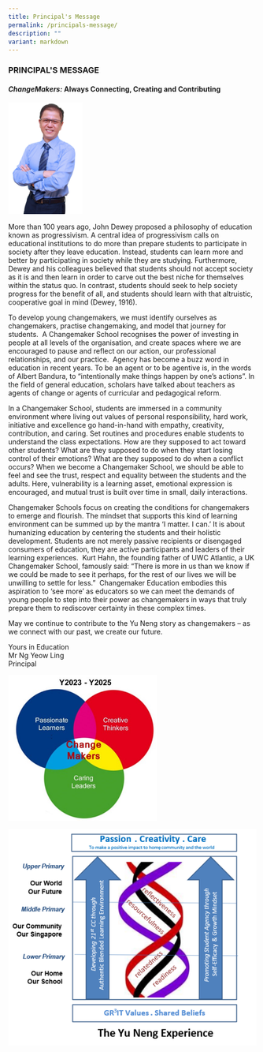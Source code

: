 ```yaml
---
title: Principal's Message
permalink: /principals-message/
description: ""
variant: markdown
---
```

### PRINCIPAL'S MESSAGE

#### **_ChangeMakers:_ Always Connecting, Creating and Contributing**


<img src="/images/Mr%20Ng%202023.jpg" style="width:30%">
		 


   

More than 100 years ago, John Dewey proposed a philosophy of education known as progressivism. A central idea of progressivism calls on educational institutions to do more than prepare students to participate in society after they leave education. Instead, students can learn more and better by participating in society while they are studying. Furthermore, Dewey and his colleagues believed that students should not accept society as it is and then learn in order to carve out the best niche for themselves within the status quo. In contrast, students should seek to help society progress for the benefit of all, and students should learn with that altruistic, cooperative goal in mind (Dewey, 1916).<br>

To develop young changemakers, we must identify ourselves as changemakers, practise changemaking, and model that journey for students.&nbsp; A Changemaker School recognises the power of investing in people at all levels of the organisation, and create spaces where we are encouraged to pause and reflect on our action, our professional relationships, and our practice.&nbsp; Agency has become a buzz word in education in recent years. To be an agent or to be agentive is, in the words of Albert Bandura, to “intentionally make things happen by one’s actions”. In the field of general education, scholars have talked about teachers as agents of change or agents of curricular and pedagogical reform.&nbsp;<br>

In a Changemaker School, students are immersed in a community environment where living out values of personal responsibility, hard work, initiative and excellence go hand-in-hand with empathy, creativity, contribution, and caring. Set routines and procedures enable students to understand the class expectations. How are they supposed to act toward other students? What are they supposed to do when they start losing control of their emotions? What are they supposed to do when a conflict occurs? When we become a Changemaker School, we should be able to feel and see the trust, respect and equality between the students and the adults. Here, vulnerability is a learning asset, emotional expression is encouraged, and mutual trust is built over time in small, daily interactions.<br>

Changemaker Schools focus on creating the conditions for changemakers to emerge and flourish. The mindset that supports this kind of learning environment can be summed up by the mantra ‘I matter. I can.’ It is about humanizing education by centering the students and their holistic development. Students are not merely passive recipients or disengaged consumers of education, they are active participants and leaders of their learning experiences.&nbsp; Kurt Hahn, the founding father of UWC Atlantic, a UK Changemaker School, famously said: “There is more in us than we know if we could be made to see it perhaps, for the rest of our lives we will be unwilling to settle for less.” &nbsp;Changemaker Education embodies this aspiration to ‘see more’ as educators so we can meet the demands of young people to step into their power as changemakers in ways that truly prepare them to rediscover certainty in these complex times.&nbsp;<br>

May we continue to contribute to the Yu Neng story as changemakers – as we connect with our past, we create our future.<br>

Yours in Education  
Mr Ng Yeow Ling  
Principal


<img src="/images/Change%20Maker.jpg" style="width:60%">


![](/images/The%20YN%20Experience.png)